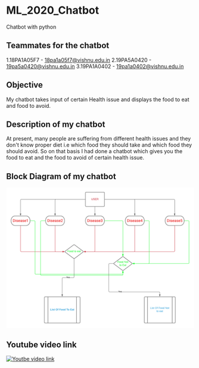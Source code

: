 # ML_2020_Chatbot
Chatbot with python

## Teammates for the chatbot
1.18PA1A05F7 - 18pa1a05f7@vishnu.edu.in
2.19PA5A0420 - 19pa5a0420@vishnu.edu.in
3.19PA1A0402 - 19pa1a0402@vishnu.edu.in

## Objective
My chatbot takes input of certain Health issue and displays the food to eat and food to avoid.

## Description of my chatbot
At present, many people are suffering from different health issues and they don't know proper diet i.e which food they should take and which food they should avoid. So on that basis I had done a chatbot which gives you the food to eat and the food to avoid of certain health issue.

## Block Diagram of my chatbot
![Block diagram](https://raw.githubusercontent.com/pranathi-thota/ML_2020_Chatbot/main/Diet%20chatbot%20.png)

## Youtube video link 
[![Youtbe video link](https://img.youtube.com/vi/vLz3KMzhy4E/0.jpg)](https://www.youtube.com/watch?v=vLz3KMzhy4E)
